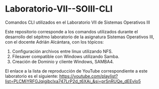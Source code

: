 # Laboratorio-VII--SOIII-CLI
Comandos CLI utilizados en el Laboratorio VII de Sistemas Operativos III

Este repositorio corresponde a los comandos utilizados durante el desarrollo del sépitmo laboratorio de la asignatura Sistemas Operativos III, con el docente Adrián Alcántara, con los tópicos:

1. Configuración archivos entre linux utilizando NFS.
2. Filesaver compatible con Windows utilizando Samba.
3. Creación de Dominio y cliente Windows, SAMBA4.

El enlace a la lista de reproducción de YouTube correspondiente a este laboratorio es el siguiente:
https://youtube.com/playlist?list=PLCMiYRFGJqigjbclxa747LrP2d_t6XAi_&si=prSnRUQe_dEEvIo5
